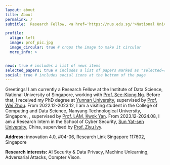 ```yaml
---
layout: about
title: About
permalink: /
subtitle:  Research Fellow, <a href='https://nus.edu.sg/'>National University of Singapore (NUS)</a>, ryliu@nus.edu.sg

profile:
  align: left
  image: prof_pic.jpg
  image_circular: true # crops the image to make it circular
  more_info: >


news: true # includes a list of news items
selected_papers: true # includes a list of papers marked as "selected={true}"
social: true # includes social icons at the bottom of the page
---
```


Greetings! I am currently a Research Fellow at the Institute of Data Science, National University of Singapore, working with <a href='https://www.comp.nus.edu.sg/~ngsk/'>Prof. See-Kiong Ng</a>. Before that, I received my PhD degree at <a href='https://www.ynu.edu.cn/'>Yunnan University</a>, supervised by <a href='http://www.sei.ynu.edu.cn/info/1023/1106.htm'>Prof. Wei Zhou</a>. From 2022.12-2023.12, I am a visiting student in the College of Computing and Data Science, Nanyang Technological University, Singapore, , supervised by <a href='https://personal.ntu.edu.sg/kwokyan.lam/'>Prof. LAM, Kwok Yan</a>. From 2023.12-2024.08, I am a Research Intern in the School of Cyber Security, <a href='https://www.sysu.edu.cn/'>Sun Yat-sen University</a>, China, supervised by <a href='https://scst.sysu.edu.cn/members/members01/1410204.htm'>Prof. Ziyu lvy</a>.

<p><b>Address:</b> innovation 4.0, #04-06, Research Link Singapore 117602, Singapore</p>

<p style="margin-bottom: 50px;"><b>Research interests:</b> AI Security & Data Privacy, Machine Unlearning, Adversarial Attacks, Compter Vison.</p>

